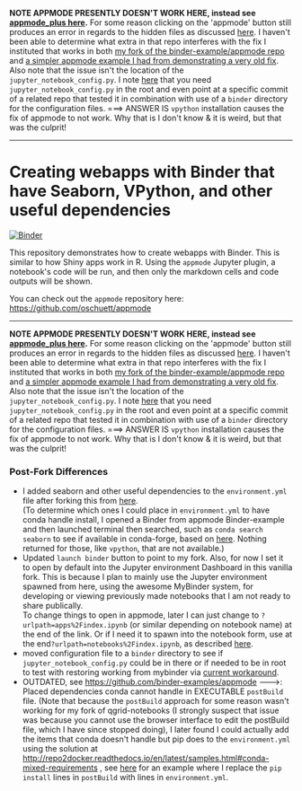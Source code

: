 **NOTE APPMODE PRESENTLY DOESN'T WORK HERE, instead see [appmode_plus here](https://github.com/fomightez/appmode_plus/).** For some reason clicking on the 'appmode' button still produces an error in regards to the hidden files as discussed [here](https://github.com/oschuett/appmode/issues/64). I haven't been able to determine what extra in that repo interferes with the fix I instituted that works in both [my fork of the binder-example/appmode repo](https://github.com/fomightez/appmode) and [a simpler appmode example I had from demonstrating a very old fix](https://github.com/fomightez/simple_appmode_binder). Also note that the issue isn't the location of the `jupyter_notebook_config.py`. I note [here](https://github.com/oschuett/appmode/issues/64#issuecomment-1448813687) that you need `jupyter_notebook_config.py` in the root and even point at a specific commit of a related repo that tested it in combination with use of a `binder` directory for the configuration files. ===> ANSWER IS `vpython` installation causes the fix of appmode to not work. Why that is I don't know & it is weird, but that was the culprit!


------

# Creating webapps with Binder that have Seaborn, VPython, and other useful dependencies

[![Binder](https://mybinder.org/badge.svg)](https://mybinder.org/v2/gh/fomightez/borked_appmode_plus/master?urlpath=%2Fnotebooks%2Findex.ipynb)

This repository demonstrates how to create webapps with Binder. This is similar to how Shiny apps work in R.
Using the `appmode` Jupyter plugin, a notebook's code will be run, and then only the markdown cells and
code outputs will be shown.

You can check out the `appmode` repository here: https://github.com/oschuett/appmode

----

**NOTE APPMODE PRESENTLY DOESN'T WORK HERE, instead see [appmode_plus here](https://github.com/fomightez/appmode_plus/).** For some reason clicking on the 'appmode' button still produces an error in regards to the hidden files as discussed [here](https://github.com/oschuett/appmode/issues/64). I haven't been able to determine what extra in that repo interferes with the fix I instituted that works in both [my fork of the binder-example/appmode repo](https://github.com/fomightez/appmode) and [a simpler appmode example I had from demonstrating a very old fix](https://github.com/fomightez/simple_appmode_binder). Also note that the issue isn't the location of the `jupyter_notebook_config.py`. I note [here](https://github.com/oschuett/appmode/issues/64#issuecomment-1448813687) that you need `jupyter_notebook_config.py` in the root and even point at a specific commit of a related repo that tested it in combination with use of a `binder` directory for the configuration files. ===> ANSWER IS `vpython` installation causes the fix of appmode to not work. Why that is I don't know & it is weird, but that was the culprit!


### Post-Fork Differences
- I added seaborn and other useful dependencies to the `environment.yml` file after forking this from [here](https://github.com/binder-examples/appmode).  
(To determine which ones I could place in `environment.yml` to have conda handle install, I opened a Binder from appmode Binder-example and then launched terminal then searched, such as `conda search seaborn` to see if available in conda-forge, based on [here](https://conda.io/docs/user-guide/tasks/manage-pkgs.html#searching-for-packages). Nothing returned for those, like `vpython`, that are not available.)
- Updated `launch binder` button to point to my fork. Also, for now I set it to open by default into the Jupyter environment Dashboard in this vanilla fork. This is because I plan to mainly use the Jupyter environment spawned from here, using the awesome MyBinder system, for developing or viewing previously made notebooks that I am not ready to share publically.  
To change things to open in appmode, later I can just change to `?urlpath=apps%2Findex.ipynb` (or similar depending on notebook name) at the end of the link. Or if I need it to spawn into the notebook form, use at the end`?urlpath=notebooks%2Findex.ipynb`, as described [here](https://github.com/oschuett/appmode#description). 
- moved configuration file to a `binder` directory to see if `jupyter_notebook_config.py` could be in there or if needed to be in root to test with restoring working from mybinder via [current workaround](https://github.com/oschuett/appmode/issues/64#issuecomment-1448813687).
- OUTDATED, see https://github.com/binder-examples/appmode --->: Placed dependencies conda cannot handle in EXECUTABLE `postBuild` file. (Note that because the `postBuild` approach for some reason wasn't working for my fork of qgrid-notebooks (I strongly suspect that issue was because you cannot use the browser interface to edit the postBuild file, which I have since stopped doing), I later found I could actually add the items that conda doesn't handle but pip does to the `environment.yml` using the solution at http://repo2docker.readthedocs.io/en/latest/samples.html#conda-mixed-requirements , see [here](https://github.com/fomightez/qgrid-notebooks/blob/master/environment.yml) for an example where I replace the `pip install` lines in `postBuild` with lines in `environment.yml`.
